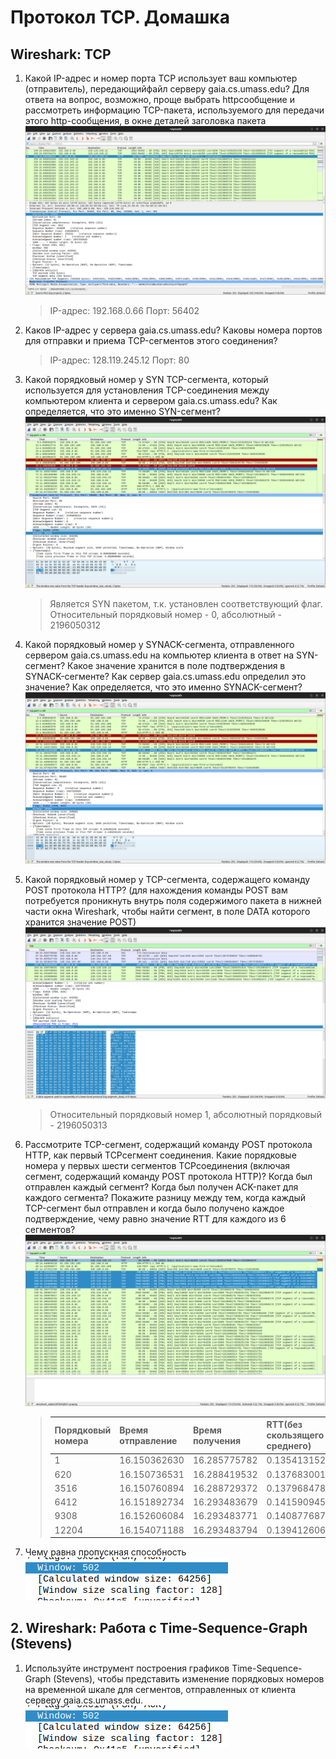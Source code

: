 # Протокол TCP. Домашка

## Wireshark: TCP


1. Какой IP-адрес и номер порта TCP использует ваш компьютер (отправитель), передающийфайл серверу gaia.cs.umass.edu? Для ответа на вопрос, возможно, проще выбрать httpсообщение и рассмотреть информацию TCP-пакета, используемого для передачи этого http-сообщения, в окне деталей заголовка пакета
    ![](./images/Source_Destination.png)
    > IP-адрес: 192.168.0.66
    > Порт: 56402

2. Каков IP-адрес у сервера gaia.cs.umass.edu? Каковы номера портов для отправки и приема TCP-сегментов этого соединения?
    > IP-адрес: 128.119.245.12
    > Порт: 80

3. Какой порядковый номер у SYN TCP-сегмента, который используется для установления TCP-соединения между компьютером клиента и сервером gaia.cs.umass.edu? Как определяется, что это именно SYN-сегмент?
    ![](./images/SYN0.png)
    > Является SYN пакетом, т.к. установлен соответствующий флаг. Относительный порядковый номер - 0, абсолютный - 2196050312 

4. Какой порядковый номер у SYNACK-сегмента, отправленного сервером gaia.cs.umass.edu на компьютер клиента в ответ на SYN-сегмент? Какое значение хранится в поле подтверждения в SYNACK-сегменте? Как сервер gaia.cs.umass.edu определил это значение? Как определяется, что это именно SYNACK-сегмент?
    ![](./images/SYN0ASK.png)
    > 

5. Какой порядковый номер у TCP-сегмента, содержащего команду POST протокола HTTP? (для нахождения команды POST вам потребуется проникнуть внутрь поля содержимого пакета в нижней части окна Wireshark, чтобы найти сегмент, в поле DATA которого хранится значение POST)
    ![](./images/POST_SYN1.png)
    > Относительный порядковый номер 1, абсолютный порядковый - 2196050313

6. Рассмотрите TCP-сегмент, содержащий команду POST протокола HTTP, как первый TCPсегмент соединения. Какие порядковые номера у первых шести сегментов TCPсоединения (включая сегмент, содержащий команду POST протокола HTTP)? Когда был отправлен каждый сегмент? Когда был получен ACK-пакет для каждого сегмента? Покажите разницу между тем, когда каждый TCP-сегмент был отправлен и когда было получено каждое подтверждение, чему равно значение RTT для каждого из 6 сегментов?
    ![](./images/POST_window.png)

    >   | Порядковый номера | Время отправление | Время получения | RTT(без скользящего среднего) |
    >   |--------------------------------|-------------------|-----------------|-----|
    >   | 1 | 16.150362630 | 16.285775782 | 0.135413152 |
    >   | 620 | 16.150736531 | 16.288419532 | 0.137683001 |
    >   | 3516 | 16.150760894 | 16.288729372 | 0.137968478 |
    >   | 6412 | 16.151892734 | 16.293483679 | 0.141590945 | 
    >   | 9308 | 16.152606084 | 16.293483771 | 0.140877687 |
    >   | 12204 | 16.154071188 | 16.293483794 | 0.139412606 |

7. Чему равна пропускная способность 
    ![](./images/window_size.png)
    > 

## 2. Wireshark: Работа с Time-Sequence-Graph (Stevens)

1. Используйте инструмент построения графиков Time-Sequence-Graph (Stevens), чтобы представить изменение порядковых номеров на временной шкале для сегментов, отправленных от клиента серверу gaia.cs.umass.edu.
    ![](./images/window_size.png)